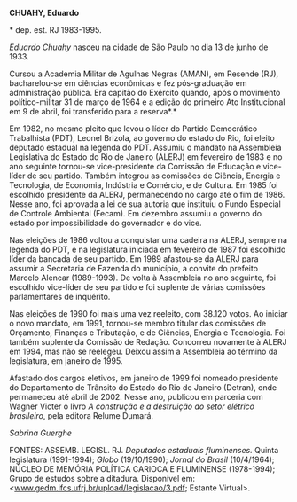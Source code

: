 **CHUAHY, Eduardo**

\* dep. est. RJ 1983-1995.

*Eduardo Chuahy* nasceu na cidade de São Paulo no dia 13 de junho de
1933.

Cursou a Academia Militar de Agulhas Negras (AMAN), em Resende (RJ),
bacharelou-se em ciências econômicas e fez pós-graduação em
administração pública. Era capitão do Exército quando, após o movimento
político-militar 31 de março de 1964 e a edição do primeiro Ato
Institucional em 9 de abril, foi transferido para a reserva*.*

Em 1982, no mesmo pleito que levou o líder do Partido Democrático
Trabalhista (PDT), Leonel Brizola, ao governo do estado do Rio, foi
eleito deputado estadual na legenda do PDT. Assumiu o mandato na
Assembleia Legislativa do Estado do Rio de Janeiro (ALERJ) em fevereiro
de 1983 e no ano seguinte tornou-se vice-presidente da Comissão de
Educação e vice-líder de seu partido. Também integrou as comissões de
Ciência, Energia e Tecnologia, de Economia, Indústria e Comércio, e de
Cultura. Em 1985 foi escolhido presidente da ALERJ, permanecendo no
cargo até o fim de 1986. Nesse ano, foi aprovada a lei de sua autoria
que instituiu o Fundo Especial de Controle Ambiental (Fecam). Em
dezembro assumiu o governo do estado por impossibilidade do governador e
do vice.

Nas eleições de 1986 voltou a conquistar uma cadeira na ALERJ, sempre na
legenda do PDT, e na legislatura iniciada em fevereiro de 1987 foi
escolhido líder da bancada de seu partido. Em 1989 afastou-se da ALERJ
para assumir a Secretaria de Fazenda do município, a convite do prefeito
Marcelo Alencar (1989-1993). De volta à Assembleia no ano seguinte, foi
escolhido vice-líder de seu partido e foi suplente de várias comissões
parlamentares de inquérito.

Nas eleições de 1990 foi mais uma vez reeleito, com 38.120 votos. Ao
iniciar o novo mandato, em 1991, tornou-se membro titular das comissões
de Orçamento, Finanças e Tributação, e de Ciências, Energia e
Tecnologia. Foi também suplente da Comissão de Redação. Concorreu
novamente à ALERJ em 1994, mas não se reelegeu. Deixou assim a
Assembleia ao término da legislatura, em janeiro de 1995.

Afastado dos cargos eletivos, em janeiro de 1999 foi nomeado presidente
do Departamento de Trânsito do Estado do Rio de Janeiro (Detran), onde
permaneceu até abril de 2002. Nesse ano, publicou em parceria com Wagner
Victer o livro *A construção e a destruição do setor elétrico
brasileiro*, pela editora Relume Dumará.

*Sabrina Guerghe*

FONTES: ASSEMB. LEGISL. RJ. *Deputados estaduais fluminenses.* Quinta
legislatura (1991-1994); *Globo* (19/10/1990); *Jornal do Brasil*
(10/4/1964); NÚCLEO DE MEMÓRIA POLÍTICA CARIOCA E FLUMINENSE
(1978-1994); Grupo de estudos sobre a ditadura. Disponível em:
\<www.gedm.ifcs.ufrj.br/upload/legislacao/3.pdf; Estante Virtual\>.
